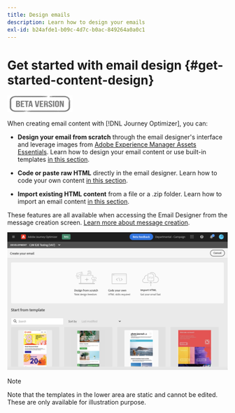 ```yaml
---
title: Design emails
description: Learn how to design your emails
exl-id: b24afde1-b09c-4d7c-b0ac-849264a0a0c1
---
```

# Get started with email design {#get-started-content-design}

![](assets/do-not-localize/badge.png)

When creating email content with [!DNL Journey Optimizer], you can:

* **Design your email from scratch** through the email designer's interface and leverage images from [Adobe Experience Manager Assets Essentials](assets-essentials.md). Learn how to design your email content or use built-in templates [in this section](create-email-content.md).

* **Code or paste raw HTML** directly in the email designer. Learn how to code your own content [in this section](existing-content.md#import-raw-html-code).

* **Import existing HTML content** from a file or a .zip folder. Learn how to import an email content [in this section](existing-content.md#import-html-content-from-file).

These features are all available when accessing the Email Designer from the message creation screen. [Learn more about message creation](create-message.md).

![](assets/content-editors.png)

>[!NOTE]
>
>Note that the templates in the lower area are static and cannot be edited. These are only available for illustration purpose.
